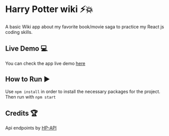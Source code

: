 # Harry Potter wiki ⚡💥

A basic Wiki app about my favorite book/movie saga to practice my React js coding skills.

Live Demo 💻
--------------------------------

You can check the app live demo [here](https://harry-potter-wiki.herokuapp.com/)

How to Run ▶️
--------------------------------

Use `npm install` in order to install the necessary packages for the project.
Then run with `npm start`

Credits 🏆
--------------------------------
Api endpoints by [HP-API](https://hp-api.herokuapp.com/)
